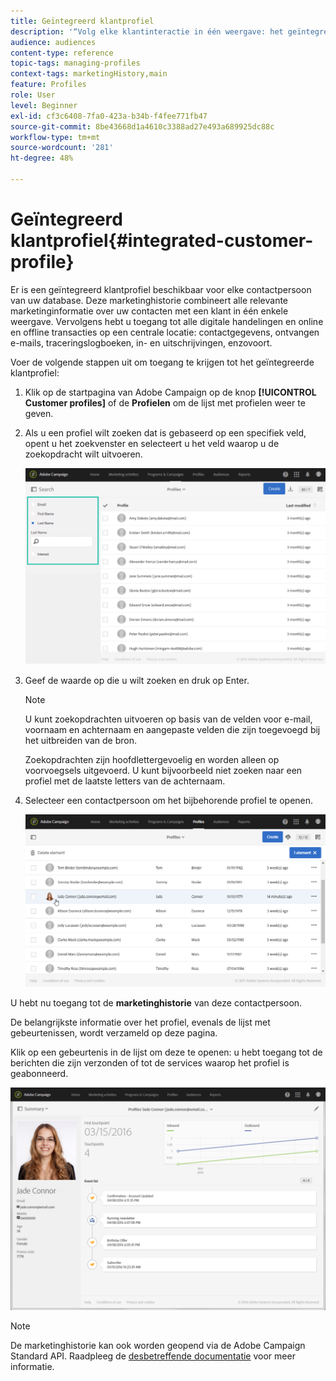 ```yaml
---
title: Geïntegreerd klantprofiel
description: '“Volg elke klantinteractie in één weergave: het geïntegreerde Adobe Campaign-klantprofiel wordt gedurende de gehele levenscyclus van de klant bijgewerkt.”'
audience: audiences
content-type: reference
topic-tags: managing-profiles
context-tags: marketingHistory,main
feature: Profiles
role: User
level: Beginner
exl-id: cf3c6408-7fa0-423a-b34b-f4fee771fb47
source-git-commit: 8be43668d1a4610c3388ad27e493a689925dc88c
workflow-type: tm+mt
source-wordcount: '281'
ht-degree: 48%

---
```


# Geïntegreerd klantprofiel{#integrated-customer-profile}

Er is een geïntegreerd klantprofiel beschikbaar voor elke contactpersoon van uw database. Deze marketinghistorie combineert alle relevante marketinginformatie over uw contacten met een klant in één enkele weergave. Vervolgens hebt u toegang tot alle digitale handelingen en online en offline transacties op een centrale locatie: contactgegevens, ontvangen e-mails, traceringslogboeken, in- en uitschrijvingen, enzovoort.

Voer de volgende stappen uit om toegang te krijgen tot het geïntegreerde klantprofiel:

1. Klik op de startpagina van Adobe Campaign op de knop **[!UICONTROL Customer profiles]** of de **Profielen** om de lijst met profielen weer te geven.

1. Als u een profiel wilt zoeken dat is gebaseerd op een specifiek veld, opent u het zoekvenster en selecteert u het veld waarop u de zoekopdracht wilt uitvoeren.


   ![](assets/profile-search.png)

1. Geef de waarde op die u wilt zoeken en druk op Enter.

   >[!NOTE]
   >
   >U kunt zoekopdrachten uitvoeren op basis van de velden voor e-mail, voornaam en achternaam en aangepaste velden die zijn toegevoegd bij het uitbreiden van de bron.
   >
   >Zoekopdrachten zijn hoofdlettergevoelig en worden alleen op voorvoegsels uitgevoerd. U kunt bijvoorbeeld niet zoeken naar een profiel met de laatste letters van de achternaam.

1. Selecteer een contactpersoon om het bijbehorende profiel te openen.

   ![](assets/mkt_hist_access.png)

U hebt nu toegang tot de **marketinghistorie** van deze contactpersoon.

De belangrijkste informatie over het profiel, evenals de lijst met gebeurtenissen, wordt verzameld op deze pagina.

Klik op een gebeurtenis in de lijst om deze te openen: u hebt toegang tot de berichten die zijn verzonden of tot de services waarop het profiel is geabonneerd.

![](assets/mkt_hist_view.png)

>[!NOTE]
>
>De marketinghistorie kan ook worden geopend via de Adobe Campaign Standard API. Raadpleeg de [desbetreffende documentatie](../../api/using/interacting-with-marketing-history.md) voor meer informatie.
